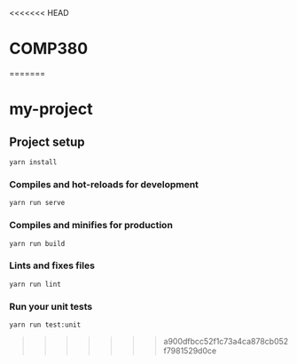 <<<<<<< HEAD
# COMP380
=======
# my-project

## Project setup
```
yarn install
```

### Compiles and hot-reloads for development
```
yarn run serve
```

### Compiles and minifies for production
```
yarn run build
```

### Lints and fixes files
```
yarn run lint
```

### Run your unit tests
```
yarn run test:unit
```
>>>>>>> a900dfbcc52f1c73a4ca878cb052f7981529d0ce
